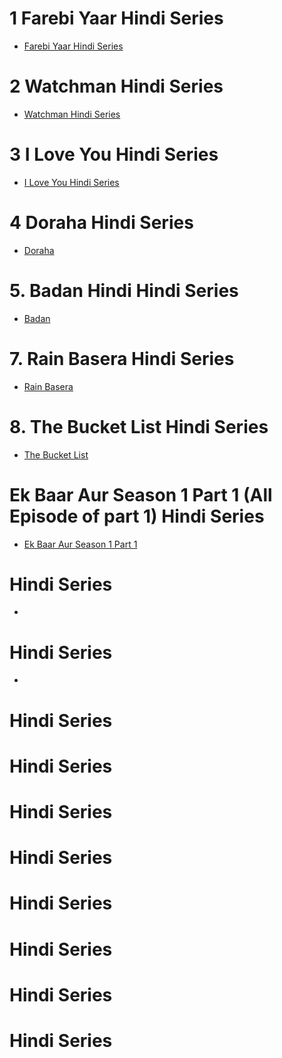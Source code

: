 # 1 Farebi Yaar Hindi Series
- [Farebi Yaar Hindi Series](https://github.com/Royfield11/W/blob/main/Web-Serise/Ullu/Farebi%20Yaar%20Hindi%20Series.md)
  
# 2 Watchman  Hindi Series
- [Watchman  Hindi Series](https://github.com/Royfield11/W/blob/main/Web-Serise/Ullu/Watchman-Hindi.md)
  
# 3 I Love You Hindi Series 
- [I Love You Hindi Series](https://github.com/Royfield11/W/blob/main/Web-Serise/Ullu/I%20Love%20You%20Hindi%20Series.md)
  
# 4 Doraha    Hindi Series
- [Doraha ](https://github.com/Royfield11/W/blob/main/Web-Serise/Ullu/4%20Doraha%20Hindi.md)
  
# 5. Badan Hindi Hindi Series
- [Badan ](https://github.com/Royfield11/W/blob/main/Web-Serise/Ullu/5%20Badan%20Hindi.md)
  
# 7. Rain Basera Hindi Series
- [Rain Basera](https://github.com/Royfield11/W/blob/main/Web-Serise/Ullu/7%20Rain%20Basera.md)


# 8. The Bucket List Hindi Series
- [The Bucket List ](https://github.com/Royfield11/W/blob/main/Web-Serise/Ullu/8%20The%20Bucket%20List.md)

#   Ek Baar Aur Season 1 Part 1  (All Episode of part 1) Hindi Series
- [Ek Baar Aur Season 1 Part 1](https://www.bitchute.com/video/zMlcJRDETpso/)

#     Hindi Series
- []()

#     Hindi Series
- []()

#     Hindi Series
#     Hindi Series
#     Hindi Series
#     Hindi Series
#     Hindi Series
#     Hindi Series
#     Hindi Series
#     Hindi Series
